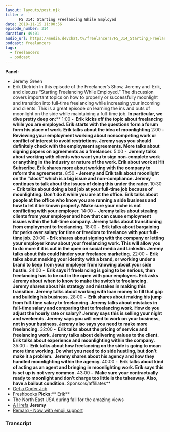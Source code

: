 ```yaml
---
layout: layouts/post.njk
title: >
      FS 314: Starting Freelancing While Employed
date: 2018-11-15 11:00:56
episode_number: 314
duration: 49:01
audio_url: https://media.devchat.tv/freelancers/FS_314_Starting_Freelancing_While_Employed.mp3
podcast: freelancers
tags: 
  - freelancers
  - podcast
---
```


 **Panel:**
- Jeremy Green
- Erik Dietrich
In this episode of the Freelancer’s Show, Jeremy and&nbsp; Erik, and discuss “Starting Freelancing While Employed.” The discussion covers important topics on how to properly or successfully moonlight and transition into full-time freelancing while increasing your incoming and clients. This is a great episode on learning the ins and outs of moonlight on the side while maintaining a full-time job. **In particular, we dive pretty deep on:**** 1:00 **-&nbsp; Erik kicks off the topic about freelancing while you are employed. Erik starts with the questions form a forum form his place of work. Erik talks about the idea of moonlighting** 2:00 **- Reviewing your employment working about noncompeting work or conflict of interest to avoid restrictions. Jeremy says you should definitely check with the employment agreements. More talks about signing papers on agreements as a freelancer.** 5:00 **-&nbsp; Jeremy talks about working with clients who want you to sign non-complete work or anything in the industry or nature of the work. Erik about work at Hit Subscribe. Erik shares more about working with the company to reform the agreements.** 8:50 **- Jeremy and Erik talk about moonlight on the “clock” which is a big issue and non-compliance. Jeremy continues to talk about the issues of doing this under the rader.** 10:30 **-&nbsp; Erik talks about doing a bad job at your full-time job because of moonlighting. Don’t do it while you are at the office. Erik talks about people at the office who know you are running a side business and how to let it be known properly. Make sure your niche is not conflicting with your employer.** 14:00 **-&nbsp; Jeremy talks about stealing clients from your employer and how that can cause employment issues within the full-time company. Jeremy talks about transitioning from employment to freelancing.** 18:00 **-&nbsp; Erik talks about bargaining for perks over salary for time or freedom to freelance with your full-time job.** 20:00 **- Erik shares about signing with the company or letting your employer know about your freelancing work. This will allow you to do more if it is out in the open on social media and Linkedin. Jeremy talks about this could hinder your freelance marketing.** 22:00 **-&nbsp; Erik talks about masking your identity with a brand, or working under a brand to keep from your employer from knowing about your side hustle.** 24:00 **-&nbsp; Erik says if freelancing is going to be serious, then freelancing has to be out in the open with your employers. Erik asks Jeremy about when to know to make the switch to freelancing. Jeremy shares about his strategy and mistakes in making this transition. Jeremy talks about working with loan money to fill that gap and building his business.** 28:00 **-&nbsp; Erik shares about making his jump from full-time salary to freelancing. Jeremy talks about mistakes in full-time salary and comparing that to freelancing work. How do you adjust the hourly rate or salary? Jeremy says this is selling your night and weekends. Jeremy says you will need to work on your business, not in your business. Jeremy also says you need to make more freelancing.** 32:00 **-&nbsp; Erik talks about the pricing of service and freelancing work. Jeremy talks about delivering values to the client. Erik talks about experience and moonlighting within the company.** 35:00 **-&nbsp; Erik talks about how freelancing on the side is going to mean more time working. Do what you need to do side hustling, but don’t make it a problem.&nbsp; Jeremy shares about his agency and how they handled moonlighting within the agency.** 40:00 **-&nbsp; Erik talks about kind of acting as an agent and bringing in moonlighting work. Erik says this is set up is not very common.** 43:00 **-&nbsp; Make sure your contractually ready to moonlight and don’t charge too little is the takeaway. Also, have a bailout condition.** Sponsors/affiliates** 
- [Get a Coder Job](https://devchat.tv/get-a-coder-job/)
- Freshbooks
**Picks:**** Erik**
- The North East USA during fall for the amazing views
- [A Hrefs](https://ahrefs.com/)
**Jeremy**
- [Remarq - Now with emoji support](https://www.remarq.io/)


### Transcript


